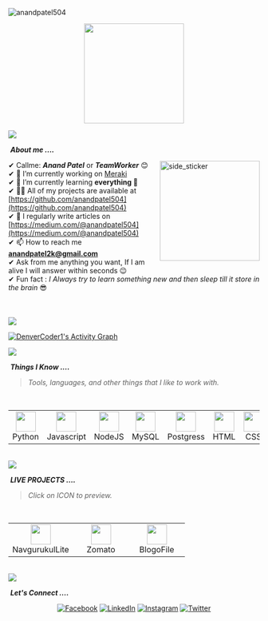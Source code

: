 <p align="left"><img src="https://komarev.com/ghpvc/?username=anandpatel504&label=Profile%20views&color=0e75b6&style=flat" alt="anandpatel504" /> </p>
<p align="center">
  <img src="https://github.com/thompsonemerson/thompsonemerson/raw/master/cover-thompson.png" height="200"/>
</p>
<a href="https://www.youtube.com/watch?v=dQw4w9WgXcQ"><img src="https://user-images.githubusercontent.com/73097560/115834477-dbab4500-a447-11eb-908a-139a6edaec5c.gif"></a>

<!-- <img align="right" width=200px height=200px alt="side_sticker" src="https://media.giphy.com/media/hEMF9k5UHh2U0/giphy.gif" /> -->

&nbsp;***About me ....***

<img align="right" width=200px height=200px alt="side_sticker" src="https://media.giphy.com/media/L1R1tvI9svkIWwpVYr/giphy.gif" />

✔ Callme: ***Anand Patel*** or ***TeamWorker*** 😊 <br>
✔ 🔭 I’m currently working on [Meraki](https://github.com/navgurukul/sansaar)<br>
✔ 🌱 I’m currently learning **everything 🤣**<br>
✔ 👨‍💻 All of my projects are available at [https://github.com/anandpatel504](https://github.com/anandpatel504)<br>
✔ 📝 I regularly write articles on [https://medium.com/@anandpatel504](https://medium.com/@anandpatel504)<br>
✔ 📫 How to reach me **anandpatel2k@gmail.com**<br>
✔ Ask from me anything you want, If I am alive I will answer within seconds 😉<br>
✔ Fun fact : *I Always try to learn something new and then sleep till it store in the brain* 😎<br><br><br><br>
<a href="https://www.youtube.com/watch?v=dQw4w9WgXcQ"><img src="https://user-images.githubusercontent.com/73097560/115834477-dbab4500-a447-11eb-908a-139a6edaec5c.gif"></a>

<a href="https://github.com/ashutosh00710/github-readme-activity-graph"><img alt="DenverCoder1's Activity Graph" src="https://activity-graph.herokuapp.com/graph?username=anandpatel504&bg_color=1F222E&color=F8D866&line=F85D7F&point=FFFFFF&hide_border=true" /></a>

<a href="https://www.youtube.com/watch?v=dQw4w9WgXcQ"><img src="https://user-images.githubusercontent.com/73097560/115834477-dbab4500-a447-11eb-908a-139a6edaec5c.gif"></a>


&nbsp;***Things I Know ....***
> <i>Tools, languages, and other things that I like to work with.</i>
<br>
<table>
  <tr>
    <td align="center" width="96">
      <a>
        <img src="https://cdn.iconscout.com/icon/free/png-256/python-2752092-2284909.png" width="40"/>
      </a>
      <br>Python
    </td>
    <td align="center" width="96">
      <a>
        <img src="https://www.freepnglogos.com/uploads/javascript-png/javascript-with-coffee-logo-10.png" width="40"/>
      </a>
      <br>Javascript
    </td>
    <td align="center" width="96">
      <a>
        <img src="https://www.vectorlogo.zone/logos/nodejs/nodejs-icon.svg" width="40"/>
      </a>
      <br>NodeJS
    </td>
    <td align="center" width="96">
      <a>
        <img src="https://www.pngfind.com/pngs/m/74-744138_mysql-logo-png-mysql-transparent-png.png" width="40"/>
      </a>
      <br>MySQL
    </td>
    <td align="center" width="96">
      <a>
        <img src="https://upload.wikimedia.org/wikipedia/commons/thumb/2/29/Postgresql_elephant.svg/233px-Postgresql_elephant.svg.png" width="40"/>
      </a>
      <br>Postgress
    </td>
    <td align="center" width="96">
      <a>
        <img src="https://upload.wikimedia.org/wikipedia/commons/thumb/6/61/HTML5_logo_and_wordmark.svg/512px-HTML5_logo_and_wordmark.svg.png" width="40"/>
      </a>
      <br>HTML
    </td>
    <td align="center" width="96">
      <a>
        <img src="https://www.freepnglogos.com/uploads/html5-logo-png/html5-logo-css-logo-png-transparent-svg-vector-bie-supply-9.png" width="40"/>
      </a>
      <br>CSS
    </td>
    <td align="center" width="96">
      <a>
        <img src="https://w7.pngwing.com/pngs/79/518/png-transparent-js-react-js-logo-react-react-native-logos-icon-thumbnail.png" width="40"/>
      </a>
      <br>React
    </td>
    <td align="center" width="96">
      <a>
        <img src="https://toppng.com//public/uploads/preview/bootstrap-featured-image-bootstrap-3-logo-11563293130teouf93qpu.png" width="40"/>
      </a>
      <br>Bootstrap
    </td>
     <td align="center" width="96">
      <a>
        <img src="https://images.ctfassets.net/lpjm8d10rkpy/6GIrtBy1QABNIFNcnyKxo1/8e651d482fe0e350280991535b171582/aws.svg" width="40"/>
      </a>
      <br>AWS
    </td>
    <td align="center" width="96">
      <a>
        <img src="https://www.vectorlogo.zone/logos/heroku/heroku-icon.svg" width="40"/>
      </a>
      <br>Heroku
    </td>
  </tr>
</table>
<br>
<a href="https://www.youtube.com/watch?v=dQw4w9WgXcQ"><img src="https://user-images.githubusercontent.com/73097560/115834477-dbab4500-a447-11eb-908a-139a6edaec5c.gif"></a>


&nbsp;***LIVE PROJECTS ....***
><i>Click on ICON to preview.</i>
<br>
<table>
  <tr>
    <td align="center" width="96">
      <a target="_blank" href="https://navgurukul-lite.web.app/about">
        <img src="https://avatars.githubusercontent.com/u/88048839?s=280&v=4" width="40"/>
      </a>
      <br>NavgurukulLite
	</td>
      <td align="center" width="96">
      <a target="_blank" href="http://anand-zomato-api.glitch.me/search_data">
        <img src="https://seeklogo.com/images/Z/zomato-logo-200607EC4C-seeklogo.com.png" width="40"/>
      </a>
      <br>Zomato
	</td>
      <td align="center" width="96">
      <a target="_blank" href="https://blogofile.herokuapp.com/">
        <img src="https://www.nicepng.com/png/detail/769-7695772_sample-blog-icon-org2x-cms-made-simple-logo.png" width="40"/>
      </a>
      <br>BlogoFile
	</td>
  </tr>
</table>
<br>
<a href="https://www.youtube.com/watch?v=dQw4w9WgXcQ"><img src="https://user-images.githubusercontent.com/73097560/115834477-dbab4500-a447-11eb-908a-139a6edaec5c.gif"></a>

&nbsp;***Let's Connect ....***
<p align="center">
	<a href="https://www.facebook.com/anand.coder/"><img src="https://img.icons8.com/color/50/000000/facebook.png" alt="Facebook"/></a>
	<a href="https://www.linkedin.com/in/anandpatel504/"><img src="https://img.icons8.com/color/50/000000/linkedin.png" alt="LinkedIn"/></a>
	<a href="https://www.instagram.com/anand.coder/"><img src="https://img.icons8.com/fluency/50/000000/instagram-new.png" alt="Instagram"/></a>
	<a href="https://twitter.com/anandpatel504"><img src="https://img.icons8.com/fluency/50/000000/twitter.png" alt="Twitter"/></a>
</p>
